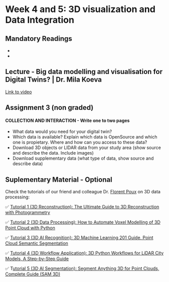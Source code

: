 # Week 4 and 5: 3D visualization and Data Integration

## Mandatory Readings 

*
*


## Lecture - Big data modelling and visualisation for Digital Twins? | Dr. Mila Koeva

[Link to video](video)



## Assignment 3 (non graded)


#### COLLECTION AND INTERACTION - Write one to two pages

*	What data would you need for your digital twin? 
*	Which data is available? Explain which data is OpenSource and which one is propietary. Where and how can you access to these data? 
*	Download 3D objects or LIDAR data from your study area (show source and describe the data. Include images)
*	Download supplementary data (what type of data, show source and describe data)


## Suplementary Material - Optional

Check the tutorials of our friend and colleague Dr. [Florent Poux](https://www.linkedin.com/in/florent-poux-point-cloud/) on 3D data processing:

 ✅ [Tutorial 1 (3D Reconstruction): The Ultimate Guide to 3D Reconstruction with Photogrammetry](https://lnkd.in/e_X-Be-3)

 ✅ [Tutorial 2 (3D Data Processing): How to Automate Voxel Modelling of 3D Point Cloud with Python]( https://lnkd.in/gYTxGDGB)

 ✅ [Tutorial 3 (3D AI Recognition): 3D Machine Learning 201 Guide, Point Cloud Semantic Segmentation](https://lnkd.in/ee7vqnh8)

 ✅ [Tutorial 4 (3D Workflow Application): 3D Python Workflows for LiDAR City Models, A Step-by-Step Guide](https://lnkd.in/eB_picCW)

 ✅ T[utorial 5 (3D AI Segmentation): Segment Anything 3D for Point Clouds, Complete Guide (SAM 3D)](https://lnkd.in/eWpnF4JS)
 